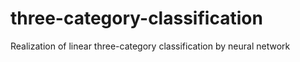 # three-category-classification
Realization of linear three-category classification by neural network
